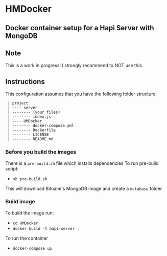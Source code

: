 # HMDocker

## Docker container setup for a Hapi Server with MongoDB

## Note
This is a work in progress! I strongly recommend to NOT use this.


## Instructions
This configuration assumes that you have the following folder structure:

```
 | project
 | ---- server
 | -------- (your files)
 | -------- index.js
 | ---- HMDocker
 | -------- docker-compose.yml
 | -------- Dockerfile
 | -------- LICENSE
 | -------- README.md
```
### Before you build the images
There is a `pre-build.sh` file which installs dependencies
To run pre-build script:
- `sh pre-build.sh`

This will download Bitnami's MongoDB image and create a `database` folder

### Build image

To build the image run:  
- `cd HMDocker`  
- `docker build -t hapi-server .  `

To run the container
- `docker-compose up`






